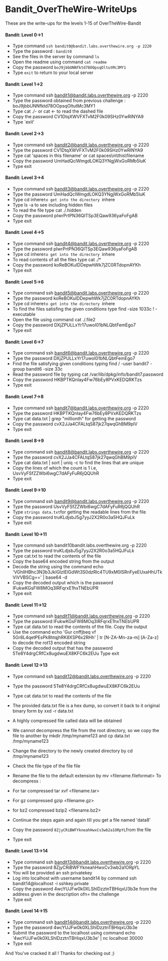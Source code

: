 # Bandit_OverTheWire-WriteUps

These are the write-ups for the levels 1-15 of OverTheWire-Bandit


#### Bandit: Level 0->1

- Type command `ssh bandit0@bandit.labs.overthewire.org -p 2220`
- Type the password : `bandit0`
- See the files in the server by command `ls`
- Open the readme using command `cat readme`
- Copy the password `boJ9jbbUNNfktd78OOpsqOltutMc3MY1`
- Type `exit` to return to your local server

#### Bandit: Level 1->2
- Type command ssh bandit1@bandit.labs.overthewire.org -p 2220
- Type the password obtained from previous challenge : boJ9jbbUNNfktd78OOpsqOltutMc3MY1
- Type cat ./- or cat <- to read the dashed file
- Copy the password CV1DtqXWVFXTvM2F0k09SHz0YwRINYA9
- Type `exit'

#### Bandit: Level 2->3
- Type command ssh bandit2@bandit.labs.overthewire.org -p 2220
- Type the password CV1DtqXWVFXTvM2F0k09SHz0YwRINYA9
- Type cat 'spaces in this filename' or cat spaces\in\this\filename
- Copy the password UmHadQclWmgdLOKQ3YNgjWxGoRMb5luK
- Type exit

#### Bandit: Level 3->4
- Type command ssh bandit3@bandit.labs.overthewire.org -p 2220
- Type the password UmHadQclWmgdLOKQ3YNgjWxGoRMb5luK
- Type cd inhere`to get into the directory `inhere
- Type ls -a to see including hidden files
- To read the file type cat ./.hidden
- Copy the password pIwrPrtPN36QITSp3EQaw936yaFoFgAB
- Type exit

#### Bandit: Level 4->5
- Type command ssh bandit4@bandit.labs.overthewire.org -p 2220
- Type the password pIwrPrtPN36QITSp3EQaw936yaFoFgAB
- Type cd inhere`to get into the directory `inhere
- To read contents of all the files type cat ./*
- Copy the password koReBOKuIDDepwhWk7jZC0RTdopnAYKh
- Type exit

#### Bandit: Level 5->6
- Type command ssh bandit5@bandit.labs.overthewire.org -p 2220
- Type the password koReBOKuIDDepwhWk7jZC0RTdopnAYKh
- Type cd inhere`to get into the directory `inhere
- To find the files satisfing the given conditions type find -size 1033c ! -executable
- Open the file using command cat ./.file2
- Copy the password DXjZPULLxYr17uwoI01bNLQbtFemEgo7
- Type exit

#### Bandit: Level 6->7
- Type command ssh bandit6@bandit.labs.overthewire.org -p 2220
- Type the password DXjZPULLxYr17uwoI01bNLQbtFemEgo7
- Find the file satisfying given conditions typing find / -user bandit7 -group bandit6 -size 33c
- Read the password file by typing cat /var/lib/dpkg/info/bandit7.password
- Copy the password HKBPTKQnIay4Fw76bEy8PVxKEDQRKTzs
- Type exit

#### Bandit: Level 7->8
- Type command ssh bandit7@bandit.labs.overthewire.org -p 2220
- Type the password HKBPTKQnIay4Fw76bEy8PVxKEDQRKTzs
- Type cat data.txt | grep "millionth" for getting the password
- Copy the password cvX2JJa4CFALtqS87jk27qwqGhBM9plV
- Type exit

#### Bandit: Level 8->9
- Type command ssh bandit8@bandit.labs.overthewire.org -p 2220
- Type the password cvX2JJa4CFALtqS87jk27qwqGhBM9plV
- Type cat data.txt | sort | uniq -c to find the lines that are unique
- Copy the lines of which the count is 1 i.e, UsvVyFSfZZWbi6wgC7dAFyFuR6jQQUhR
- Type exit

#### Bandit: Level 9->10
- Type command ssh bandit9@bandit.labs.overthewire.org -p 2220
- Type the password UsvVyFSfZZWbi6wgC7dAFyFuR6jQQUhR
- Type `strings data.txt`for getting the readable lines from the file
- Copy the password truKLdjsbJ5g7yyJ2X2R0o3a5HQJFuLk
- Type exit

#### Bandit: Level 10->11
- Type command ssh bandit10bandit.labs.overthewire.org -p 2220
- Type the password truKLdjsbJ5g7yyJ2X2R0o3a5HQJFuLk
- Type cat.txt to read the contents of the file
- Copy the base64 encoded string from the output
- Decode the string using the command echo 'VGhlIHBhc3N3b3JkIGlzIElGdWt3S0dzRlc4TU9xM0lSRnFyeEUxaHhUTkViVVBSCg==' | base64 -d
- Copy the decoded output which is the password IFukwKGsFW8MOq3IRFqrxE1hxTNEbUPR
- Type exit

#### Bandit: Level 11->12
- Type command ssh bandit11@bandit.labs.overthewire.org -p 2220
- Type the password IFukwKGsFW8MOq3IRFqrxE1hxTNEbUPR
- Type cat data.txt to read the contents of the file. Copy the output
- Use the command echo 'Gur cnffjbeq vf 5Gr8L4qetPEsPk8htqjhRK8XSP6x2RHh' | tr [N-ZA-Mn-za-m] [A-Za-z] to decode the rot13 encoded string
- Copy the decoded output that has the password 5Te8Y4drgCRfCx8ugdwuEX8KFC6k2EUu
Type exit

#### Bandit: Level 12->13
- Type command ssh bandit12@bandit.labs.overthewire.org -p 2220
- Type the password 5Te8Y4drgCRfCx8ugdwuEX8KFC6k2EUu
- Type cat data.txt to read the contents of the file
- The provided data.txt file is a hex dump, so convert it back to it original binary form by xxd -r data.txt
- A highly compressed file called data will be obtained
- We cannot decompress the file from the root directory, so we copy the file to another by mkdir /tmp/myname123  and cp data.txt /tmp/myname123
- Change the directory to the newly created directory by cd /tmp/myname123
- Check the file type of the file file <filename>
- Rename the file to the default extension by mv <filename> <filename.fileformat>
To decompress :
- For tar compressed tar xvf <filename.tar>
- For gz compressed gzip <filename.gz>
- for bz2 compressed bzip2 <filename.bz2>

- Continue the steps again and again till you get a file named 'data8'
- Copy the password `8ZjyCRiBWFYkneahHwxCv3wb2a1ORpYL`from the file
- Type exit

#### Bandit: Level 13->14
- Type command ssh bandit13@bandit.labs.overthewire.org -p 2220
- Type the password 8ZjyCRiBWFYkneahHwxCv3wb2a1ORpYL
- You will be provided an ssh privatekey
- Log into localhost with username bandit14 by command ssh bandit14@localhost -i sshkey.private
- Copy the password 4wcYUJFw0k0XLShlDzztnTBHiqxU3b3e from the address given in the description ofn= the challenge
- Type exit

#### Bandit: Level 14->15
- Type command ssh bandit14@bandit.labs.overthewire.org -p 2220
- Type the password 4wcYUJFw0k0XLShlDzztnTBHiqxU3b3e
- Submit the password to the localhost using command echo '4wcYUJFw0k0XLShlDzztnTBHiqxU3b3e' | nc localhost 30000
- Type exit


And You've cracked it all ! Thanks for checking out ;)
